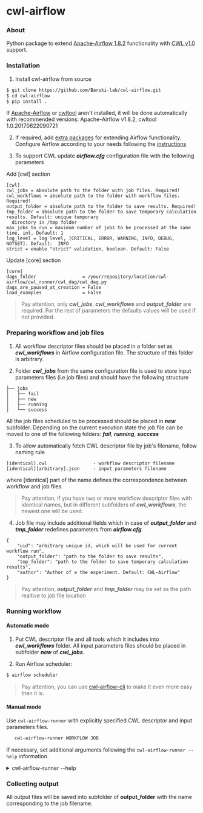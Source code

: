 # cwl-airflow

### About
Python package to extend [Apache-Airflow 1.8.2](https://github.com/apache/incubator-airflow) functionality with [CWL v1.0](http://www.commonwl.org/v1.0/) support.

### Installation
1. Install cwl-airflow from source
  ```sh
  $ git clone https://github.com/Barski-lab/cwl-airflow.git
  $ cd cwl-airflow
  $ pip install .
  ```
 If [Apache-Airflow](https://github.com/apache/incubator-airflow) or [cwltool](http://www.commonwl.org/ "cwltool main page") aren't installed, it will be done automatically with recommended versions: Apache-Airflow v1.8.2, cwltool 1.0.20170622090721

2. If required, add [extra packages](https://airflow.incubator.apache.org/installation.html#extra-packages) for extending Airflow functionality. Configure Airflow according to your needs following the [instructions](https://airflow.incubator.apache.org/configuration.html#configuration)

3. To support CWL update ***airflow.cfg*** configuration file with the following parameters

  Add [cwl] section

  ```
  [cwl]
  cwl_jobs = absolute path to the folder with job files. Required!
  cwl_workflows = absolute path to the folder with workflow files. Required!
  output_folder = absolute path to the folder to save results. Required!
  tmp_folder = absolute path to the folder to save temporary calculation results. Default: unique temporary
    directory in /tmp folder 
  max_jobs_to_run = maximum number of jobs to be processed at the same time, int. Default: 1
  log_level = log level, [CRITICAL, ERROR, WARNING, INFO, DEBUG, NOTSET]. Default:  INFO
  strict = enable "strict" validation, boolean. Default: False
  ```
  Update [core] section
  ```
  [core]
  dags_folder                 = /your/repository/location/cwl-airflow/cwl_runner/cwl_dag/cwl_dag.py
  dags_are_paused_at_creation = False
  load_examples               = False
  ```
> Pay attention, only ***cwl_jobs***, ***cwl_workflows*** and ***output_folder*** are required.
For the rest of parameters the defaults values will be used if not provided.

### Preparing workflow and job files
1. All workflow descriptor files should be placed in a folder set as ***cwl_workflows*** in Airflow configuration file. The structure of this folder is arbitrary.

2. Folder ***cwl_jobs*** from the same configuration file is used to store input parameters files (i.e job files) and should have the following structure
```
├── jobs
│   ├── fail
│   ├── new
│   ├── running
│   └── success
```
All the job files scheduled to be processed should be placed in ***new*** subfolder. Depending on the current execution state the job file can be moved to one of the following folders: ***fail***, ***running***, ***success***

3. To allow automatically fetch CWL descriptor file by job's filename, follow naming rule
  ```
  [identical].cwl                 - workflow descriptor filename
  [identical][arbitrary].json     - input parameters filename
  ```
  where [identical] part of the name defines the correspondence between workflow and job files.

  > Pay attention, if you have two or more workflow descriptor files with identical names, but in different subfolders of ***cwl_workflows***, the newest one will be used.

4. Job file may include additional fields which in case of ***output_folder*** and ***tmp_folder***
redefines parameters from ***airflow.cfg***.
```
{
    "uid": "arbitrary unique id, which will be used for current workflow run",
    "output_folder": "path to the folder to save results",
    "tmp_folder": "path to the folder to save temporary calculation results",
    "author": "Author of a the experiment. Default: CWL-Airflow"
}
```
> Pay attention, ***output_folder*** and ***tmp_folder*** may be set as the path realtive
to job file location 

### Running workflow

#### Automatic mode
1. Put CWL descriptor file and all tools which it includes into ***cwl_workflows*** folder.
All input parameters files should be placed in subfolder ***new*** of  ***cwl_jobs***.

2. Run Airflow scheduler:
  ```sh
  $ airflow scheduler
  ```
  > Pay attention, you can use [cwl-airflow-cli](https://github.com/Barski-lab/airflow_cwl_cli)
  to make it even more easy then it is.

#### Manual mode
Use `cwl-airflow-runner` with explicitly specified CWL descriptor and input parameters files.
```bash
   cwl-airflow-runner WORKFLOW JOB
```
If necessary, set additional arguments following the `cwl-airflow-runner --help` information.
<details> 
  <summary>cwl-airflow-runner --help</summary>
  
        usage: cwl-airflow-runner [-h] [-t TASK_REGEX] [-m] [-l] [-x] [-a] [-i] [-I]
                                  [--pool POOL] [-dr] [--outdir OUTDIR]
                                  [--tmp-folder TMP_FOLDER]
                                  [--tmpdir-prefix TMPDIR_PREFIX]
                                  [--tmp-outdir-prefix TMP_OUTDIR_PREFIX] [--quiet]
                                  [--ignore-def-outdir]
                                  workflow job
        
        CWL-Airflow
        
        positional arguments:
          workflow
          job
        
        optional arguments:
          -h, --help            show this help message and exit
          -t TASK_REGEX, --task_regex TASK_REGEX
                                The regex to filter specific task_ids to backfill
                                (optional)
          -m, --mark_success    Mark jobs as succeeded without running them
          -l, --local           Run the task using the LocalExecutor
          -x, --donot_pickle    Do not attempt to pickle the DAG object to send over
                                to the workers, just tell the workers to run their
                                version of the code.
          -a, --include_adhoc   Include dags with the adhoc parameter.
          -i, --ignore_dependencies
                                Skip upstream tasks, run only the tasks matching the
                                regexp. Only works in conjunction with task_regex
          -I, --ignore_first_depends_on_past
                                Ignores depends_on_past dependencies for the first set
                                of tasks only (subsequent executions in the backfill
                                DO respect depends_on_past).
          --pool POOL           Resource pool to use
          -dr, --dry_run        Perform a dry run
          --outdir OUTDIR       Output folder to save results
          --tmp-folder TMP_FOLDER
                                Temp folder to store data between execution of airflow
                                tasks/steps
          --tmpdir-prefix TMPDIR_PREFIX
                                Path prefix for temporary directories
          --tmp-outdir-prefix TMP_OUTDIR_PREFIX
                                Path prefix for intermediate output directories
          --quiet               Print only workflow execultion results
          --ignore-def-outdir   Disable default output directory to be set to current
                                directory. Use OUTPUT_FOLDER from Airflow
                                configuration file instead
</details>


### Collecting output
  All output files will be saved into subfolder of **output_folder**
  with the name corresponding to the job filename.
